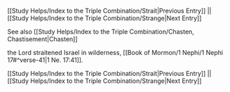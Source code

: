 [[Study Helps/Index to the Triple Combination/Strait|Previous Entry]]  ||  [[Study Helps/Index to the Triple Combination/Strange|Next Entry]]

 See also [[Study Helps/Index to the Triple Combination/Chasten, Chastisement|Chasten]]

 the Lord straitened Israel in wilderness, [[Book of Mormon/1 Nephi/1 Nephi 17#^verse-41|1 Ne. 17:41]].

[[Study Helps/Index to the Triple Combination/Strait|Previous Entry]]  ||  [[Study Helps/Index to the Triple Combination/Strange|Next Entry]]